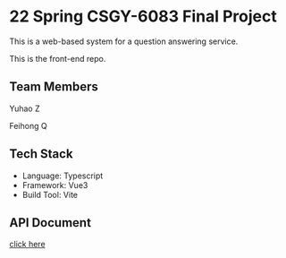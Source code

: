 # 22 Spring CSGY-6083 Final Project

This is a web-based system for a question answering service.&#x20;

This is the front-end repo.

## Team Members

Yuhao Z

Feihong Q

## Tech Stack

* Language: Typescript
* Framework: Vue3
* Build Tool: Vite

## API Document
[click here](https://yz7726.gitbook.io/22-spring-csgy-6083/)
